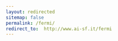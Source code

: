 ```yaml
---
layout: redirected
sitemap: false
permalink: /fermi/
redirect_to:  http://www.ai-sf.it/fermi
---
```

